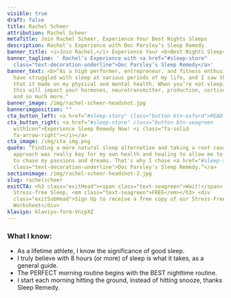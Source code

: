```yaml
---
visible: true
draft: false
title: Rachel Scheer
attribution: Rachel Scheer
metaTitle: Join Rachel Scheer, Experience Your Best Nights Sleeps
description: Rachel’s Experience with Doc Parsley’s Sleep Remedy
banner_title: <i>Join Rachel,</i> Experience Your <b>Best Nights Sleep</b>
banner_tagline: ' Rachel’s Experience with <a href="#sleep-store"
  class="text-decoration-underline">Doc Parsley’s Sleep Remedy</a>'
banner_text: <b>“As a high performer, entrepreneur, and fitness enthusiast I
  have struggled with sleep at various periods of my life, and I saw the impact
  that it made on my physical and mental health. When you’re not sleeping, well,
  this will impact your hormones, neurotransmitter, production, cortisol levels,
  and so much more."
banner_image: /img/rachel-scheer-headshot.jpg
bannerimgposition: ""
cta_button_left: <a href="#sleep-story" class="button btn-oxford">READ RACHEL’S SLEEP STORY</a>
cta_button_right: <a href="#sleep-store" class="button btn-seagreen
  withIcon">Experience Sleep Remedy Now! <i class="fa-solid
  fa-arrow-right"></i></a>
cta_image: /img/cta_img.png
quote: “Finding a more natural sleep alternative and taking a root cause
  approach was really key for my own health and healing to allow me to continue
  to chase my passions and dreams. That's why I chose <a href="#sleep-store"
  class="text-decoration-underline">Doc Parsley's Sleep Remedy.”</a>
sectionimage: /img/rachel-scheer-headshot-2.jpg
slug: rachelscheer
exitCTA: <h3 class="exitHead"><span class="text-seagreen">Wait!</span> Get
  Stress-free Sleep, <em class="text-seagreen">FREE</em></h3> <div
  class="exitSubHead">Sign Up to receive a free copy of our Stress-Free Sleep
  Worksheet</div>
klaviyo: klaviyo-form-VnzpXZ
---
```

### What I know:

* As a lifetime athlete, I know the significance of good sleep.
* I truly believe with 8 hours (or more) of sleep is what it takes, as a general guide.
* The PERFECT morning routine begins with the BEST nighttime routine.
* I start each morning hitting the ground, instead of hitting snooze, thanks Sleep Remedy.